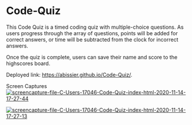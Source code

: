 # Code-Quiz

This Code Quiz is a timed coding quiz with multiple-choice questions. As users progress through the array of questions, points will be added for correct answers, or time will be subtracted from the clock for incorrect answers. 

Once the quiz is complete, users can save their name and score to the highscores board. 

Deployed link: https://abissier.github.io/Code-Quiz/.

Screen Captures
<br>
<a href="https://ibb.co/n8wH74c">
<img src="https://i.ibb.co/cXyG6RF/screencapture-file-C-Users-17046-Code-Quiz-index-html-2020-11-14-17-27-44.png" alt="screencapture-file-C-Users-17046-Code-Quiz-index-html-2020-11-14-17-27-44" border="0">
</a>

<a href="https://ibb.co/Kbbt1n6">
<img src="https://i.ibb.co/CmmjrLB/screencapture-file-C-Users-17046-Code-Quiz-index-html-2020-11-14-17-27-13.png" alt="screencapture-file-C-Users-17046-Code-Quiz-index-html-2020-11-14-17-27-13" border="0">
</a>